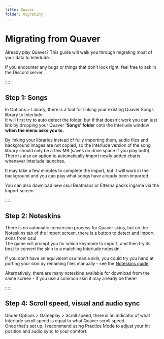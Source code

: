 ```yaml
---
title: Quaver
folder: Migrating
---
```

# Migrating from Quaver

Already play Quaver? This guide will walk you through migrating most of your data to Interlude.

If you encounter any bugs or things that don't look right, feel free to ask in the Discord server.

::::

## Step 1: Songs

In Options > Library, there is a tool for linking your existing Quaver Songs library to Interlude.  
It will first try to auto detect the folder, but if that doesn't work you can just link by dropping your Quaver **'Songs' folder** onto the Interlude window **when the menu asks you to.**

By linking your libraries instead of fully importing them, audio files and background images are not copied, so the Interlude version of the song library should only be a few MB (saves on drive space if you play both).  
There is also an option to automatically import newly added charts whenever Interlude launches.

It may take a few minutes to complete the import, but it will work in the background and you can play what songs have already been imported.

You can also download new osu! Beatmaps or Etterna packs ingame via the Import screen.

::::

## Step 2: Noteskins

There is no automatic conversion process for Quaver skins, but on the Noteskins tab of the Import screen, there is a button to detect and import skins from osu!  
The game will prompt you for which keymode to import, and then try its best to convert the skin to a matching Interlude noteskin.

If you don't have an equivalent osu!mania skin, you could try you hand at porting your skin by renaming files manually - see the [Noteskins guide](noteskins.html).

Alternatively, there are many noteskins available for download from the same screen - If you use a common skin it may already be there!

::::

## Step 4: Scroll speed, visual and audio sync

Under Options > Gameplay > Scroll speed, there is an indicator of what Interlude scroll speed is equal to what Quaver scroll speed.  
Once that's set up, I recommend using Practice Mode to adjust your hit position and audio sync to your comfort.